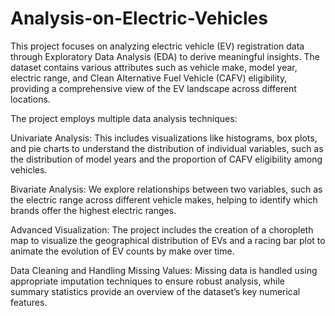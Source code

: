 # Analysis-on-Electric-Vehicles

This project focuses on analyzing electric vehicle (EV) registration data through Exploratory Data Analysis (EDA) to derive meaningful insights. The dataset contains various attributes such as vehicle make, model year, electric range, and Clean Alternative Fuel Vehicle (CAFV) eligibility, providing a comprehensive view of the EV landscape across different locations.

The project employs multiple data analysis techniques:

Univariate Analysis: This includes visualizations like histograms, box plots, and pie charts to understand the distribution of individual variables, such as the distribution of model years and the proportion of CAFV eligibility among vehicles.

Bivariate Analysis: We explore relationships between two variables, such as the electric range across different vehicle makes, helping to identify which brands offer the highest electric ranges.

Advanced Visualization: The project includes the creation of a choropleth map to visualize the geographical distribution of EVs and a racing bar plot to animate the evolution of EV counts by make over time.

Data Cleaning and Handling Missing Values: Missing data is handled using appropriate imputation techniques to ensure robust analysis, while summary statistics provide an overview of the dataset’s key numerical features.
